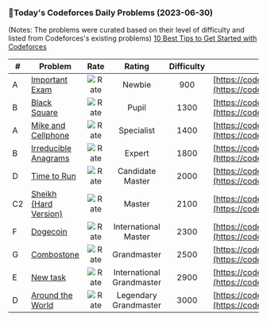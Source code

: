 ### 🌟Today's Codeforces Daily Problems (2023-06-30)
(Notes: The problems were curated based on their level of difficulty and listed from Codeforces's existing problems)
[10 Best Tips to Get Started with Codeforces](https://github.com/ika9810/Codeforces-Daily-Problems/blob/main/10%20Best%20Tips%20to%20Get%20Started%20with%20Codeforces.md)

| # | Problem | Rate| Rating | Difficulty | Contest |
|---| ----- | :--------: | :----------: | :----------: | ---------- |
|A|[Important Exam](https://codeforces.com/contest/1201/problem/A)|![Rate](https://img.shields.io/badge/Newbie-900-lightgrey)|Newbie|900|[https://codeforces.com/contest/1201](https://codeforces.com/contest/1201)|
|B|[Black Square](https://codeforces.com/contest/828/problem/B)|![Rate](https://img.shields.io/badge/Pupil-1300-brightgreen)|Pupil|1300|[https://codeforces.com/contest/828](https://codeforces.com/contest/828)|
|A|[Mike and Cellphone](https://codeforces.com/contest/689/problem/A)|![Rate](https://img.shields.io/badge/Specialist-1400-9cf)|Specialist|1400|[https://codeforces.com/contest/689](https://codeforces.com/contest/689)|
|B|[Irreducible Anagrams](https://codeforces.com/contest/1290/problem/B)|![Rate](https://img.shields.io/badge/Expert-1800-blue)|Expert|1800|[https://codeforces.com/contest/1290](https://codeforces.com/contest/1290)|
|D|[Time to Run](https://codeforces.com/contest/1301/problem/D)|![Rate](https://img.shields.io/badge/Candidate%20Master-2000-blueviolet)|Candidate Master|2000|[https://codeforces.com/contest/1301](https://codeforces.com/contest/1301)|
|C2|[Sheikh (Hard Version)](https://codeforces.com/contest/1732/problem/C2)|![Rate](https://img.shields.io/badge/Master-2100-orange)|Master|2100|[https://codeforces.com/contest/1732](https://codeforces.com/contest/1732)|
|F|[Dogecoin](https://codeforces.com/contest/1488/problem/F)|![Rate](https://img.shields.io/badge/International%20Master-2300-orange)|International Master|2300|[https://codeforces.com/contest/1488](https://codeforces.com/contest/1488)|
|G|[Combostone](https://codeforces.com/contest/1090/problem/G)|![Rate](https://img.shields.io/badge/Grandmaster-2500-red)|Grandmaster|2500|[https://codeforces.com/contest/1090](https://codeforces.com/contest/1090)|
|E|[New task](https://codeforces.com/contest/788/problem/E)|![Rate](https://img.shields.io/badge/International%20Grandmaster-2900-red)|International Grandmaster|2900|[https://codeforces.com/contest/788](https://codeforces.com/contest/788)|
|D|[Around the World](https://codeforces.com/contest/1299/problem/D)|![Rate](https://img.shields.io/badge/Legendary%20Grandmaster-3000-red)|Legendary Grandmaster|3000|[https://codeforces.com/contest/1299](https://codeforces.com/contest/1299)|
